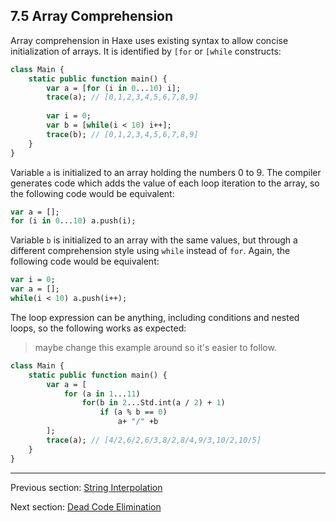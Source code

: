 ## 7.5 Array Comprehension

Array comprehension in Haxe uses existing syntax to allow concise initialization of arrays. It is identified by `[for` or `[while` constructs:

```haxe
class Main {
	static public function main() {
		var a = [for (i in 0...10) i];
		trace(a); // [0,1,2,3,4,5,6,7,8,9]
		
		var i = 0;
		var b = [while(i < 10) i++];
		trace(b); // [0,1,2,3,4,5,6,7,8,9]
	}
}
```

Variable `a` is initialized to an array holding the numbers 0 to 9. The compiler generates code which adds the value of each loop iteration to the array, so the following code would be equivalent:

```haxe
var a = [];
for (i in 0...10) a.push(i);
```

Variable `b` is initialized to an array with the same values, but through a different comprehension style using `while` instead of `for`. Again, the following code would be equivalent:

```haxe
var i = 0;
var a = [];
while(i < 10) a.push(i++);
```

The loop expression can be anything, including conditions and nested loops, so the following works as expected:

> maybe change this example around so it's easier to follow.
```haxe
class Main {
	static public function main() {
		var a = [
			for (a in 1...11)
				for(b in 2...Std.int(a / 2) + 1)
					if (a % b == 0)
						a+ "/" +b
		];
		trace(a); // [4/2,6/2,6/3,8/2,8/4,9/3,10/2,10/5]
	}
}
```

---

Previous section: [String Interpolation](7.4-String_Interpolation.md)

Next section: [Dead Code Elimination](7.6-Dead_Code_Elimination.md)